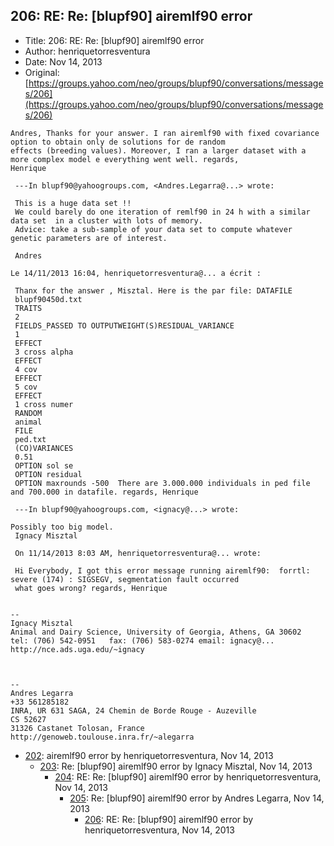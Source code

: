 ## 206: RE: Re: [blupf90] airemlf90 error

- Title: 206: RE: Re: [blupf90] airemlf90 error
- Author: henriquetorresventura
- Date: Nov 14, 2013
- Original: [https://groups.yahoo.com/neo/groups/blupf90/conversations/messages/206](https://groups.yahoo.com/neo/groups/blupf90/conversations/messages/206)

```
Andres, Thanks for your answer. I ran airemlf90 with fixed covariance option to obtain only de solutions for de random
effects (breeding values). Moreover, I ran a larger dataset with a more complex model e everything went well. regards,
Henrique   

 ---In blupf90@yahoogroups.com, <Andres.Legarra@...> wrote:

 This is a huge data set !!
 We could barely do one iteration of remlf90 in 24 h with a similar data set  in a cluster with lots of memory.
 Advice: take a sub-sample of your data set to compute whatever genetic parameters are of interest. 

 Andres

Le 14/11/2013 16:04, henriquetorresventura@... a écrit :

 Thanx for the answer , Misztal. Here is the par file: DATAFILE
 blupf90450d.txt
 TRAITS
 2
 FIELDS_PASSED TO OUTPUTWEIGHT(S)RESIDUAL_VARIANCE
 1
 EFFECT
 3 cross alpha
 EFFECT
 4 cov
 EFFECT
 5 cov
 EFFECT
 1 cross numer 
 RANDOM
 animal
 FILE
 ped.txt
 (CO)VARIANCES
 0.51
 OPTION sol se
 OPTION residual
 OPTION maxrounds -500	There are 3.000.000 individuals in ped file and 700.000 in datafile. regards, Henrique

 ---In blupf90@yahoogroups.com, <ignacy@...> wrote:

Possibly too big model. 
 Ignacy Misztal

 On 11/14/2013 8:03 AM, henriquetorresventura@... wrote:
 
 Hi Everybody, I got this error message running airemlf90:  forrtl: severe (174) : SIGSEGV, segmentation fault occurred
 what goes wrong? regards, Henrique 


-- 
Ignacy Misztal
Animal and Dairy Science, University of Georgia, Athens, GA 30602
tel: (706) 542-0951   fax: (706) 583-0274 email: ignacy@...   
http://nce.ads.uga.edu/~ignacy



-- 
Andres Legarra
+33 561285182
INRA, UR 631 SAGA, 24 Chemin de Borde Rouge - Auzeville
CS 52627
31326 Castanet Tolosan, France
http://genoweb.toulouse.inra.fr/~alegarra
```

- [202](0202.md): airemlf90 error by henriquetorresventura, Nov 14, 2013
    - [203](0203.md): Re: [blupf90] airemlf90 error by Ignacy Misztal, Nov 14, 2013
        - [204](0204.md): RE: Re: [blupf90] airemlf90 error by henriquetorresventura, Nov 14, 2013
            - [205](0205.md): Re: [blupf90] airemlf90 error by Andres Legarra, Nov 14, 2013
                - [206](0206.md): RE: Re: [blupf90] airemlf90 error by henriquetorresventura, Nov 14, 2013

